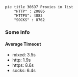 
```mermaid
pie title 30697 Proxies in list
    "HTTP" : 20886
    "HTTPS": 4083
    "SOCKS" : 8762
```

### Some Info
#### Average Timeout

- mixed: 3.5s
- http: 1.9s
- https: 8.6s
- socks: 6.4s